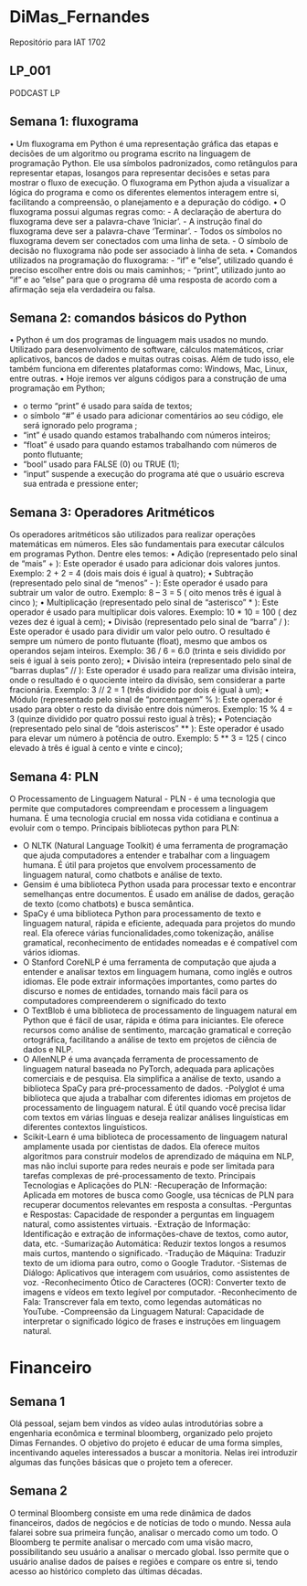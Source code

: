 # DiMas_Fernandes
Repositório para IAT 1702
## LP_001
PODCAST LP
 
## Semana 1: fluxograma
 • Um fluxograma em Python é uma representação gráfica das etapas e decisões de um algoritmo ou programa escrito na linguagem de programação Python. Ele usa símbolos padronizados, como retângulos para representar etapas, losangos para representar decisões e setas para mostrar o fluxo de execução. O fluxograma em Python ajuda a visualizar a lógica do programa e como os diferentes elementos interagem entre si, facilitando a compreensão, o planejamento e a depuração do código.
• O fluxograma possui algumas regras como: - A declaração de abertura do fluxograma deve ser a palavra-chave ‘Iniciar’. - A instrução final do fluxograma deve ser a palavra-chave ‘Terminar’. - Todos os símbolos no fluxograma devem ser conectados com uma linha de seta. - O símbolo de decisão no fluxograma não pode ser associado à linha de seta.
 • Comandos utilizados na programação do fluxograma: - “if” e “else”, utilizado quando é preciso escolher entre dois ou mais caminhos; - “print”, utilizado junto ao “if” e ao “else” para que o programa dê uma resposta de acordo com a afirmação seja ela verdadeira ou falsa.


## Semana 2: comandos básicos do Python 
•	Python é um dos programas de linguagem mais usados no mundo. Utilizado para desenvolvimento de software, cálculos matemáticos, criar aplicativos, bancos de dados e muitas outras coisas. Além de tudo isso, ele também funciona em diferentes plataformas como: Windows, Mac, Linux, entre outras.
•	Hoje iremos ver alguns códigos para a construção de uma programação em Python;
- o termo “print” é usado para saída de textos;
- o símbolo “#” é usado para adicionar comentários ao seu código, ele será ignorado pelo programa ;
-  “int” é usado quando estamos trabalhando com números inteiros;
- “float” é usado para quando estamos trabalhando com números de ponto flutuante; 
- “bool” usado para FALSE (0) ou TRUE (1);
- “input” suspende a execução do programa até que o usuário escreva sua entrada e pressione enter;


## Semana 3: Operadores Aritméticos 
 Os operadores aritméticos são utilizados para realizar operações matemáticas em números. Eles são fundamentais para executar cálculos em programas Python. Dentre eles temos:
•	Adição (representado pelo sinal de “mais” + ): Este operador é usado para adicionar dois valores juntos. Exemplo: 2 + 2 = 4 (dois mais dois é igual à quatro);
•	Subtração (representado pelo sinal de  “menos” - ): Este operador é usado para subtrair um valor de outro. Exemplo: 8 – 3 = 5 ( oito menos três é igual à cinco );
•	Multiplicação (representado pelo sinal de “asterisco” * ): Este operador é usado para multiplicar dois valores. Exemplo: 10 * 10 = 100 ( dez vezes dez é igual à cem);
•	Divisão (representado pelo sinal de “barra” / ): Este operador é usado para dividir um valor pelo outro. O resultado é sempre um número de ponto flutuante (float), mesmo que ambos os operandos sejam inteiros. Exemplo: 36 / 6 = 6.0 (trinta e seis dividido por seis é igual à seis ponto zero);
•	Divisão inteira (representado pelo sinal de “barras duplas” // ): Este operador é usado para realizar uma divisão inteira, onde o resultado é o quociente inteiro da divisão, sem considerar a parte fracionária. Exemplo: 3 // 2 = 1 (três dividido por dois é igual à um);
•	Módulo (representado pelo sinal de “porcentagem” % ): Este operador é usado para obter o resto da divisão entre dois números. Exemplo: 15 % 4 = 3 (quinze dividido por quatro possui resto igual à três);
•	Potenciação (representado pelo sinal de “dois asteriscos” ** ): Este operador é usado para elevar um número à potência de outro. Exemplo: 5 ** 3 = 125 ( cinco elevado à três é igual à cento e vinte e cinco);


## Semana 4: PLN 
O Processamento de Linguagem Natural - PLN - é uma tecnologia que permite que computadores compreendam e processem a linguagem humana. É uma tecnologia crucial em nossa vida cotidiana e continua a evoluir com o tempo.
Principais bibliotecas python para PLN:
- O NLTK (Natural Language Toolkit) é uma ferramenta de programação que ajuda computadores a entender e trabalhar com a linguagem humana. É útil para projetos que envolvem processamento de linguagem natural, como chatbots e análise de texto.
- Gensim é uma biblioteca Python usada para processar texto e encontrar semelhanças entre documentos. É usado em análise de dados, geração de texto (como chatbots) e busca semântica.
- SpaCy é uma biblioteca Python para processamento de texto e linguagem natural, rápida e eficiente, adequada para projetos do mundo real. Ela oferece várias funcionalidades,como tokenização, análise gramatical, reconhecimento de entidades nomeadas e é compatível com vários idiomas.
- O Stanford CoreNLP é uma ferramenta de computação que ajuda a entender e analisar textos em linguagem humana, como inglês e outros idiomas. Ele pode extrair informações importantes, como partes do discurso e nomes de entidades, tornando mais fácil para os computadores compreenderem o significado do texto
- O TextBlob é uma biblioteca de processamento de linguagem natural em Python que é fácil de usar, rápida e ótima para iniciantes. Ele oferece recursos como análise de sentimento, marcação gramatical e correção ortográfica, facilitando a análise de texto em projetos de ciência de dados e NLP.
- O AllenNLP é uma avançada ferramenta de processamento de linguagem natural baseada no PyTorch, adequada para aplicações comerciais e de pesquisa. Ela simplifica a análise de texto, usando a biblioteca SpaCy para pré-processamento de dados.
-Polyglot é uma biblioteca que ajuda a trabalhar com diferentes idiomas em projetos de processamento de linguagem natural. É útil quando você precisa lidar com textos em várias línguas e deseja realizar análises linguísticas em diferentes contextos linguísticos.
- Scikit-Learn é uma biblioteca de processamento de linguagem natural amplamente usada por cientistas de dados. Ela oferece muitos algoritmos para construir modelos de aprendizado de máquina em NLP, mas não inclui suporte para redes neurais e pode ser limitada para tarefas complexas de pré-processamento de texto.
Principais Tecnologias e Aplicações do PLN:
-Recuperação de Informação: Aplicada em motores de busca como Google, usa técnicas de PLN para recuperar documentos relevantes em resposta a consultas.
-Perguntas e Respostas: Capacidade de responder a perguntas em linguagem natural, como assistentes virtuais.
-Extração de Informação: Identificação e extração de informações-chave de textos, como autor, data, etc.
-Sumarização Automática: Reduzir textos longos a resumos mais curtos, mantendo o significado.
-Tradução de Máquina: Traduzir texto de um idioma para outro, como o Google Tradutor.
-Sistemas de Diálogo: Aplicativos que interagem com usuários, como assistentes de voz.
-Reconhecimento Ótico de Caracteres (OCR): Converter texto de imagens e vídeos em texto legível por computador.
-Reconhecimento de Fala: Transcrever fala em texto, como legendas automáticas no YouTube.
-Compreensão da Linguagem Natural: Capacidade de interpretar o significado lógico de frases e instruções em linguagem natural.

 
# Financeiro

## Semana 1

Olá pessoal, sejam bem vindos as vídeo aulas introdutórias sobre a engenharia econômica e terminal bloomberg, organizado pelo projeto Dimas Fernandes. O objetivo do projeto é educar de uma forma simples, incentivando aqueles interessados a buscar a monitoria. Nelas irei introduzir algumas das funções básicas que o projeto tem a oferecer.

## Semana 2

O terminal Bloomberg consiste em uma rede dinâmica de dados financeiros, dados de negócios e de notícias de todo o mundo. Nessa aula falarei sobre sua primeira função, analisar o mercado como um todo. O Bloomberg te permite analisar o mercado com uma visão macro, possibilitando seu usuário a analisar o mercado global. Isso permite que o usuário analise dados de países e regiões e compare os entre si, tendo acesso ao histórico completo das últimas décadas.
